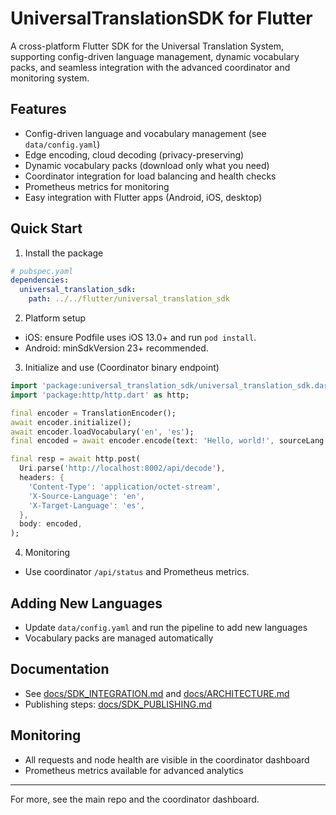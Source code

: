 # UniversalTranslationSDK for Flutter

A cross-platform Flutter SDK for the Universal Translation System, supporting config-driven language management, dynamic vocabulary packs, and seamless integration with the advanced coordinator and monitoring system.

## Features
- Config-driven language and vocabulary management (see `data/config.yaml`)
- Edge encoding, cloud decoding (privacy-preserving)
- Dynamic vocabulary packs (download only what you need)
- Coordinator integration for load balancing and health checks
- Prometheus metrics for monitoring
- Easy integration with Flutter apps (Android, iOS, desktop)

## Quick Start

1) Install the package
```yaml
# pubspec.yaml
dependencies:
  universal_translation_sdk:
    path: ../../flutter/universal_translation_sdk
```

2) Platform setup
- iOS: ensure Podfile uses iOS 13.0+ and run `pod install`.
- Android: minSdkVersion 23+ recommended.

3) Initialize and use (Coordinator binary endpoint)
```dart
import 'package:universal_translation_sdk/universal_translation_sdk.dart';
import 'package:http/http.dart' as http;

final encoder = TranslationEncoder();
await encoder.initialize();
await encoder.loadVocabulary('en', 'es');
final encoded = await encoder.encode(text: 'Hello, world!', sourceLang: 'en', targetLang: 'es');

final resp = await http.post(
  Uri.parse('http://localhost:8002/api/decode'),
  headers: {
    'Content-Type': 'application/octet-stream',
    'X-Source-Language': 'en',
    'X-Target-Language': 'es',
  },
  body: encoded,
);
```

4) Monitoring
- Use coordinator `/api/status` and Prometheus metrics.

## Adding New Languages
- Update `data/config.yaml` and run the pipeline to add new languages
- Vocabulary packs are managed automatically

## Documentation
- See [docs/SDK_INTEGRATION.md](../../docs/SDK_INTEGRATION.md) and [docs/ARCHITECTURE.md](../../docs/ARCHITECTURE.md)
- Publishing steps: [docs/SDK_PUBLISHING.md](../../docs/SDK_PUBLISHING.md)

## Monitoring
- All requests and node health are visible in the coordinator dashboard
- Prometheus metrics available for advanced analytics

---

For more, see the main repo and the coordinator dashboard.